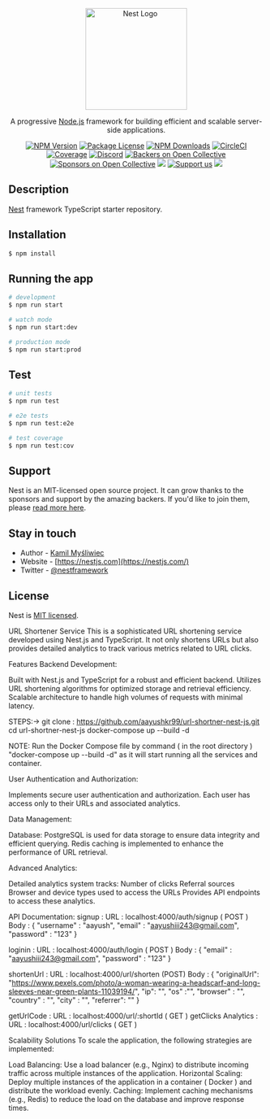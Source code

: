 <p align="center">
  <a href="http://nestjs.com/" target="blank"><img src="https://nestjs.com/img/logo-small.svg" width="200" alt="Nest Logo" /></a>
</p>

[circleci-image]: https://img.shields.io/circleci/build/github/nestjs/nest/master?token=abc123def456
[circleci-url]: https://circleci.com/gh/nestjs/nest

  <p align="center">A progressive <a href="http://nodejs.org" target="_blank">Node.js</a> framework for building efficient and scalable server-side applications.</p>
    <p align="center">
<a href="https://www.npmjs.com/~nestjscore" target="_blank"><img src="https://img.shields.io/npm/v/@nestjs/core.svg" alt="NPM Version" /></a>
<a href="https://www.npmjs.com/~nestjscore" target="_blank"><img src="https://img.shields.io/npm/l/@nestjs/core.svg" alt="Package License" /></a>
<a href="https://www.npmjs.com/~nestjscore" target="_blank"><img src="https://img.shields.io/npm/dm/@nestjs/common.svg" alt="NPM Downloads" /></a>
<a href="https://circleci.com/gh/nestjs/nest" target="_blank"><img src="https://img.shields.io/circleci/build/github/nestjs/nest/master" alt="CircleCI" /></a>
<a href="https://coveralls.io/github/nestjs/nest?branch=master" target="_blank"><img src="https://coveralls.io/repos/github/nestjs/nest/badge.svg?branch=master#9" alt="Coverage" /></a>
<a href="https://discord.gg/G7Qnnhy" target="_blank"><img src="https://img.shields.io/badge/discord-online-brightgreen.svg" alt="Discord"/></a>
<a href="https://opencollective.com/nest#backer" target="_blank"><img src="https://opencollective.com/nest/backers/badge.svg" alt="Backers on Open Collective" /></a>
<a href="https://opencollective.com/nest#sponsor" target="_blank"><img src="https://opencollective.com/nest/sponsors/badge.svg" alt="Sponsors on Open Collective" /></a>
  <a href="https://paypal.me/kamilmysliwiec" target="_blank"><img src="https://img.shields.io/badge/Donate-PayPal-ff3f59.svg"/></a>
    <a href="https://opencollective.com/nest#sponsor"  target="_blank"><img src="https://img.shields.io/badge/Support%20us-Open%20Collective-41B883.svg" alt="Support us"></a>
  <a href="https://twitter.com/nestframework" target="_blank"><img src="https://img.shields.io/twitter/follow/nestframework.svg?style=social&label=Follow"></a>
</p>
  <!--[![Backers on Open Collective](https://opencollective.com/nest/backers/badge.svg)](https://opencollective.com/nest#backer)
  [![Sponsors on Open Collective](https://opencollective.com/nest/sponsors/badge.svg)](https://opencollective.com/nest#sponsor)-->

## Description

[Nest](https://github.com/nestjs/nest) framework TypeScript starter repository.

## Installation

```bash
$ npm install
```

## Running the app

```bash
# development
$ npm run start

# watch mode
$ npm run start:dev

# production mode
$ npm run start:prod
```

## Test

```bash
# unit tests
$ npm run test

# e2e tests
$ npm run test:e2e

# test coverage
$ npm run test:cov
```

## Support

Nest is an MIT-licensed open source project. It can grow thanks to the sponsors and support by the amazing backers. If you'd like to join them, please [read more here](https://docs.nestjs.com/support).

## Stay in touch

- Author - [Kamil Myśliwiec](https://kamilmysliwiec.com)
- Website - [https://nestjs.com](https://nestjs.com/)
- Twitter - [@nestframework](https://twitter.com/nestframework)

## License

Nest is [MIT licensed](LICENSE).




URL Shortener Service
This is a sophisticated URL shortening service developed using Nest.js and TypeScript. It not only shortens URLs but also provides detailed analytics to track various metrics related to URL clicks.

Features
Backend Development:

Built with Nest.js and TypeScript for a robust and efficient backend.
Utilizes URL shortening algorithms for optimized storage and retrieval efficiency.
Scalable architecture to handle high volumes of requests with minimal latency.


STEPS:-> 
git clone : https://github.com/aayushkr99/url-shortner-nest-js.git
cd url-shortner-nest-js
docker-compose up --build -d


NOTE: Run the Docker Compose file by command ( in the root directory ) "docker-compose up --build -d" as it will start running all the services and container. 


User Authentication and Authorization:

Implements secure user authentication and authorization.
Each user has access only to their URLs and associated analytics.


Data Management:

Database: PostgreSQL is used for data storage to ensure data integrity and efficient querying.
Redis caching is implemented to enhance the performance of URL retrieval.


Advanced Analytics:

Detailed analytics system tracks:
Number of clicks
Referral sources
Browser and device types used to access the URLs
Provides API endpoints to access these analytics.


API Documentation: 
signup : URL : localhost:4000/auth/signup ( POST ) 
         Body : {
    "username" : "aayush",
    "email" : "aayushiii243@gmail.com",
    "password" : "123"
}

loginin : URL : localhost:4000/auth/login ( POST ) 
      Body :  {
    "email" : "aayushiii243@gmail.com",
    "password" : "123"
}

shortenUrl : URL : localhost:4000/url/shorten  (POST)
    Body : {
    "originalUrl": "https://www.pexels.com/photo/a-woman-wearing-a-headscarf-and-long-sleeves-near-green-plants-11039194/",
    "ip": "",
    "os" :"",
    "browser" : "",
    "country" : "",
    "city" : "",
    "referrer": ""
}

getUrlCode : URL : localhost:4000/url/:shortId  ( GET )
getClicks Analytics : URL : localhost:4000/url/clicks ( GET )


Scalability Solutions
To scale the application, the following strategies are implemented:

Load Balancing: Use a load balancer (e.g., Nginx) to distribute incoming traffic across multiple instances of the application.
Horizontal Scaling: Deploy multiple instances of the application in a container ( Docker ) and distribute the workload evenly.
Caching: Implement caching mechanisms (e.g., Redis) to reduce the load on the database and improve response times.

